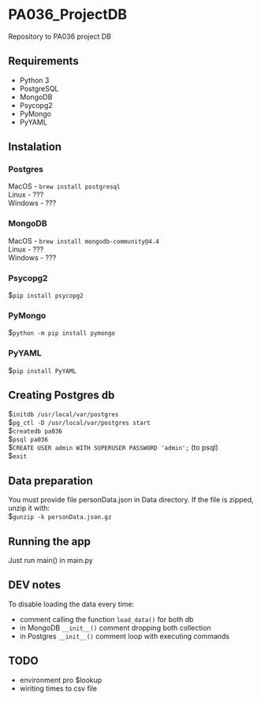 # PA036_ProjectDB
Repository to PA036 project DB

## Requirements
* Python 3
* PostgreSQL  
* MongoDB
* Psycopg2
* PyMongo
* PyYAML


## Instalation

### Postgres  

MacOS - `brew install postgresql`  
Linux - ???  
Windows - ???

### MongoDB
MacOS - `brew install mongodb-community@4.4`  
Linux - ???  
Windows - ???

### Psycopg2    
$`pip install psycopg2`

### PyMongo 
$`python -m pip install pymongo`

### PyYAML 
$`pip install PyYAML`


## Creating Postgres db
$`initdb /usr/local/var/postgres`  
$`pg_ctl -D /usr/local/var/postgres start`  
$`createdb pa036`  
$`psql pa036`  
$`CREATE USER admin WITH SUPERUSER PASSWORD 'admin';` (to psql)    
$`exit`

## Data preparation
You must provide file personData.json in Data directory. If the file is zipped, unzip it with:  
$`gunzip -k personData.json.gz`


## Running the app
Just run main() in main.py


## DEV notes
To disable loading the data every time:
* comment calling the function `load_data()` for both db
* in MongoDB `__init__()` comment dropping both collection 
* in Postgres `__init__()` comment loop with executing commands 

## TODO
* environment pro $lookup
* wiriting times to csv file

